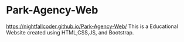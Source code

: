 # Park-Agency-Web
https://nightfallcoder.github.io/Park-Agency-Web/
This is a Educational Website created using HTML,CSS,JS, and Bootstrap.
